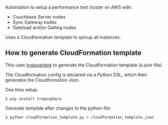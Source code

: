 
Automation to setup a performance test cluster on AWS with:

* Couchbase Server nodes
* Sync Gateway nodes
* Gateload and/or Gatling nodes

Uses a Cloudformation template to spinup all instances.

## How to generate CloudFormation template

This uses [troposphere](https://github.com/cloudtools/troposphere) to generate the Cloudformation template (a json file).

The Cloudformation config is declared via a Python DSL, which then generates the Cloudformation Json.

One time setup:

```
$ pip install troposphere
```

Generate template after changes to the python file:

```
$ python cloudformation_template.py > cloudformation_template.json
```